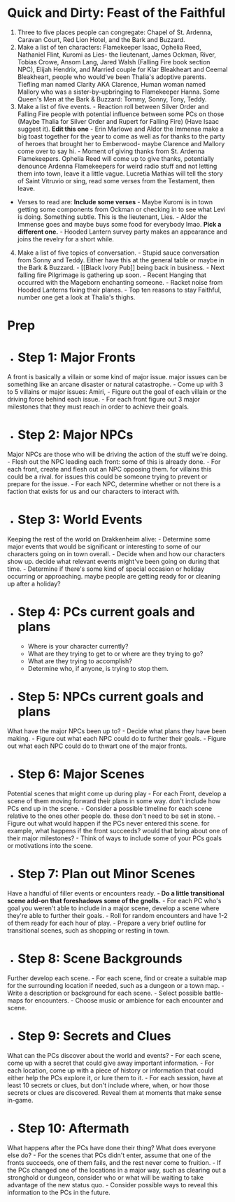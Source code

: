 # Quick and Dirty: Feast of the Faithful
1. Three to five places people can congregate: Chapel of St. Ardenna, Caravan Court, Red Lion Hotel, and the Bark and Buzzard.
2. Make a list of ten characters: Flamekeeper Isaac, Ophelia Reed, Nathaniel Flint, Kuromi as Lies- the lieutenant, James Ockman, River, Tobias Crowe, Ansom Lang, Jared Walsh (Falling Fire book section NPC), Elijah Hendrix, and Married couple for Klar Bleakheart and Ceemal Bleakheart, people who would've been Thalia's adoptive parents. Tiefling man named Clarity AKA Clarence, Human woman named Mallory who was a sister-by-upbringing to Flamekeeper Hanna. Some Queen's Men at the Bark & Buzzard: Tommy, Sonny, Tony, Teddy. 
3. Make a list of five events. 
\- Reaction roll between Silver Order and Falling Fire people with potential influence between some PCs on those (Maybe Thalia for Silver Order and Rupert for Falling Fire) (Have Isaac suggest it). **Edit this one**
\- Erin Marlowe and Aldor the Immense make a big toast together for the year to come as well as for thanks to the party of heroes that brought her to Emberwood- maybe Clarence and Mallory come over to say hi.
\- Moment of giving thanks from St. Ardenna Flamekeepers. Ophelia Reed will come up to give thanks, potentially denounce Ardenna Flamekeepers for weird radio stuff and not letting them into town, leave it a little vague. Lucretia Mathias will tell the story of Saint Vitruvio or sing, read some verses from the Testament, then leave.
- Verses to read are: **Include some verses**
\- Maybe Kuromi is in town getting some components from Ockman or checking in to see what Levi is doing. Something subtle. This is the lieutenant, Lies.
\- Aldor the Immense goes and maybe buys some food for everybody lmao. **Pick a different one.**
\- Hooded Lantern survey party makes an appearance and joins the revelry for a short while.
4. Make a list of five topics of conversation.
\- Stupid sauce conversation from Sonny and Teddy. Either have this at the general table or maybe in the Bark & Buzzard.
\- [[Black Ivory Pub]] being back in business.
\- Next falling fire Pilgrimage is gathering up soon.
\- Recent Hanging that occurred with the Mageborn enchanting someone.
\- Racket noise from Hooded Lanterns fixing their planes.
\- Top ten reasons to stay Faithful, number one get a look at Thalia's thighs.

# Prep
- # Step 1: Major Fronts
A front is basically a villain or some kind of major issue. major issues can be something like an arcane disaster or natural catastrophe.
	- Come up with 3 to 5 villains or major issues: Amiri, 
	- Figure out the goal of each villain or the driving force behind each issue.
	- For each front figure out 3 major milestones that they must reach in order to achieve their goals.
- # Step 2: Major NPCs
Major NPCs are those who will be driving the action of the stuff we're doing.
	- Flesh out the NPC leading each front: some of this is already done.
	- For each front, create and flesh out an NPC opposing them. for villains this could be a rival. for issues this could be someone trying to prevent or prepare for the issue.
	- For each NPC, determine whether or not there is a faction that exists for us and our characters to interact with.
- # Step 3: World Events
Keeping the rest of the world on Drakkenheim alive:
	- Determine some major events that would be significant or interesting to some of our characters going on in town overall.
	- Decide when and how our characters show up. decide what relevant events might've been going on during that time.
	- Determine if there's some kind of special occasion or holiday occurring or approaching. maybe people are getting ready for or cleaning up after a holiday?
- # Step 4: PCs current goals and plans
	- Where is your character currently?
	- What are they trying to get to or where are they trying to go?
	- What are they trying to accomplish?
	- Determine who, if anyone, is trying to stop them.
- # Step 5: NPCs current goals and plans
What have the major NPCs been up to?
	- Decide what plans they have been making.
	- Figure out what each NPC could do to further their goals.
	- Figure out what each NPC could do to thwart one of the major fronts.
- # Step 6: Major Scenes
Potential scenes that might come up during play
	- For each Front, develop a scene of them moving forward their plans in some way. don't include how PCs end up in the scene.
	- Consider a possible timeline for each scene relative to the ones other people do. these don't need to be set in stone.
	- Figure out what would happen if the PCs never entered this scene. for example, what happens if the front succeeds? would that bring about one of their major milestones?
	- Think of ways to include some of your PCs goals or motivations into the scene.
- # Step 7: Plan out Minor Scenes
Have a handful of filler events or encounters ready.
**- Do a little transitional scene add-on that foreshadows some of the gnolls.**
	- For each PC who's goal you weren't able to include in a major scene, develop a scene where they're able to further their goals.
	- Roll for random encounters and have 1-2 of them ready for each hour of play.
	- Prepare a very brief outline for transitional scenes, such as shopping or resting in town.
- # Step 8: Scene Backgrounds
Further develop each scene.
	- For each scene, find or create a suitable map for the surrounding location if needed, such as a dungeon or a town map.
	- Write a description or background for each scene.
	- Select possible battle-maps for encounters.
	- Choose music or ambience for each encounter and scene.
- # Step 9: Secrets and Clues
What can the PCs discover about the world and events?
	- For each scene, come up with a secret that could give away important information.
	- For each location, come up with a piece of history or information that could either help the PCs explore it, or lure them to it.
	- For each session, have at least 10 secrets or clues, but don't include where, when, or how those secrets or clues are discovered. Reveal them at moments that make sense in-game.
- # Step 10: Aftermath
What happens after the PCs have done their thing? What does everyone else do?
	- For the scenes that PCs didn't enter, assume that one of the fronts succeeds, one of them fails, and the rest never come to fruition.
	- If the PCs changed one of the locations in a major way, such as clearing out a stronghold or dungeon, consider who or what will be waiting to take advantage of the new status quo.
	- Consider possible ways to reveal this information to the PCs in the future.
